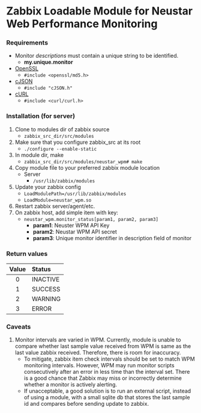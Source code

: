 # Zabbix Loadable Module for Neustar Web Performance Monitoring
### Requirements
- Monitor *descriptions* must contain a unique string to be identified.
  - **my.unique.monitor**
- [OpenSSL](https://www.openssl.org/docs/manmaster/ssl/ssl.html)
  - `#include <openssl/md5.h>`
 - [cJSON](https://sourceforge.net/projects/cjson/)
   - `#include "cJSON.h"`
 - [cURL](https://curl.haxx.se/libcurl/c/)
   - `#include <curl/curl.h>`
### Installation (for server)
1. Clone to modules dir of zabbix source
    - `zabbix_src_dir/src/modules`
2. Make sure that you configure zabbix_src at its root
   - `./configure --enable-static`
3. In module dir, make
   - `zabbix_src_dir/src/modules/neustar_wpm# make`
4. Copy module file to your preferred zabbix module location
   - Server
     - `/usr/lib/zabbix/modules`
5. Update your zabbix config
   - `LoadModulePath=/usr/lib/zabbix/modules`
   - `LoadModule=neustar_wpm.so`
6. Restart zabbix server/agent/etc.
7. On zabbix host, add simple item with key:
   - `neustar_wpm.monitor_status[param1, param2, param3]`
     - **param1**: Neuster WPM API Key
     - **param2**: Neustar WPM API secret
     - **param3**: Unique monitor identifier in description field of monitor

### Return values

| Value         | Status        |
|:-------------:|:------------- |
| 0             | INACTIVE      |
| 1             | SUCCESS       |
| 2             | WARNING       |
| 3             | ERROR         |

### Caveats
1. Monitor intervals are varied in WPM. Currently, module is unable to compare whether last sample value received from WPM is same as the last value zabbix received. Therefore, there is room for inaccuracy.
   - To mitigate, zabbix item check intervals should be set to match WPM monitoring intervals. However, WPM may run monitor scripts consecutively after an error in less time than the interval set. There is a good chance that Zabbix may miss or incorrectly determine whether a monitor is actively alerting.
   - If unacceptable, a good solution is to run an external script, instead of using a module, with a small sqlite db that stores the last sample id and compares before sending update to zabbix.
